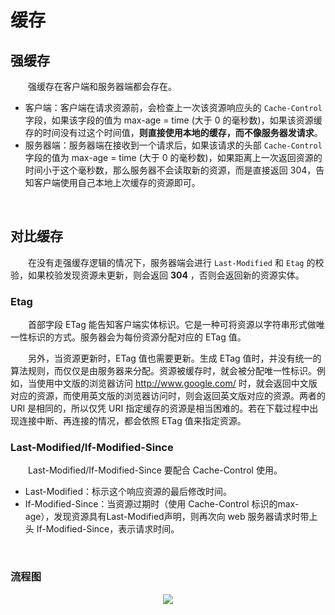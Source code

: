 # 缓存

## 强缓存
　　强缓存在客户端和服务器端都会存在。
* 客户端：客户端在请求资源前，会检查上一次该资源响应头的 `Cache-Control` 字段，如果该字段的值为 max-age = time (大于 0 的毫秒数)，如果该资源缓存的时间没有过这个时间值，**则直接使用本地的缓存，而不像服务器发请求**。
* 服务器端：服务器端在接收到一个请求后，如果该请求的头部 `Cache-Control` 字段的值为 max-age = time (大于 0 的毫秒数)，如果距离上一次返回资源的时间小于这个毫秒数，那么服务器不会读取新的资源，而是直接返回 304，告知客户端使用自己本地上次缓存的资源即可。


<br>

## 对比缓存
　　在没有走强缓存逻辑的情况下，服务器端会进行 `Last-Modified` 和 `Etag` 的校验，如果校验发现资源未更新，则会返回 **304** ，否则会返回新的资源实体。

### Etag
　　首部字段 ETag 能告知客户端实体标识。它是一种可将资源以字符串形式做唯一性标识的方式。服务器会为每份资源分配对应的 ETag 值。


　　另外，当资源更新时，ETag 值也需要更新。生成 ETag 值时，并没有统一的算法规则，而仅仅是由服务器来分配。资源被缓存时，就会被分配唯一性标识。例如，当使用中文版的浏览器访问 http://www.google.com/ 时，就会返回中文版对应的资源，而使用英文版的浏览器访问时，则会返回英文版对应的资源。两者的 URI 是相同的，所以仅凭 URI 指定缓存的资源是相当困难的。若在下载过程中出现连接中断、再连接的情况，都会依照 ETag 值来指定资源。

### Last-Modified/If-Modified-Since
　　Last-Modified/If-Modified-Since 要配合 Cache-Control 使用。 
* Last-Modified：标示这个响应资源的最后修改时间。 
* If-Modified-Since：当资源过期时（使用 Cache-Control 标识的max-age），发现资源具有Last-Modified声明，则再次向 web 服务器请求时带上头 If-Modified-Since，表示请求时间。

<br>

### 流程图
<div align="center">
  <img src="https://github.com/TanYJie/Technology-Stack-Interview-Experience/blob/master/服务端与网络/image/HTTP缓存.png"/>
</div>
